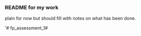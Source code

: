 ### README for my work


plain for now but should fill with notes on what has been done.


'# fp_assessment_1# 
